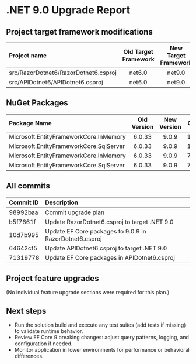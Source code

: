 # .NET 9.0 Upgrade Report

## Project target framework modifications

| Project name                                   | Old Target Framework | New Target Framework | Commits   |
|:-----------------------------------------------|:--------------------:|:--------------------:|-----------|
| src/RazorDotnet6/RazorDotnet6.csproj           | net6.0               | net9.0               | b5f7661f  |
| src/APIDotnet6/APIDotnet6.csproj               | net6.0               | net9.0               | 64642cf5  |

## NuGet Packages

| Package Name                           | Old Version | New Version | Commit Id  |
|:---------------------------------------|:-----------:|:-----------:|-----------|
| Microsoft.EntityFrameworkCore.InMemory | 6.0.33      | 9.0.9       | 10d7b995  |
| Microsoft.EntityFrameworkCore.SqlServer| 6.0.33      | 9.0.9       | 10d7b995  |
| Microsoft.EntityFrameworkCore.InMemory | 6.0.33      | 9.0.9       | 71319778  |
| Microsoft.EntityFrameworkCore.SqlServer| 6.0.33      | 9.0.9       | 71319778  |

## All commits

| Commit ID  | Description                                     |
|:-----------|:------------------------------------------------|
| 98992baa   | Commit upgrade plan                             |
| b5f7661f   | Update RazorDotnet6.csproj to target .NET 9.0    |
| 10d7b995   | Update EF Core packages to 9.0.9 in RazorDotnet6.csproj |
| 64642cf5   | Update APIDotnet6.csproj to target .NET 9.0      |
| 71319778   | Update EF Core packages in APIDotnet6.csproj     |

## Project feature upgrades

(No individual feature upgrade sections were required for this plan.)

## Next steps

- Run the solution build and execute any test suites (add tests if missing) to validate runtime behavior.
- Review EF Core 9 breaking changes: adjust query patterns, logging, and configuration if needed.
- Monitor application in lower environments for performance or behavioral differences.
